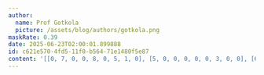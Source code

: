 ```yaml
---
author:
  name: Prof Gotkola
  picture: /assets/blog/authors/gotkola.png
maskRate: 0.39
date: 2025-06-23T02:00:01.899888
id: c621e570-4fd5-11f0-b564-71e1480f5e87
content: '[[0, 7, 0, 0, 8, 0, 5, 1, 0], [5, 0, 0, 0, 0, 0, 3, 0, 0], [6, 3, 8, 1, 5, 4, 0, 2, 9], [8, 9, 0, 0, 3, 6, 0, 4, 5], [0, 0, 5, 9, 7, 0, 6, 3, 8], [3, 6, 1, 0, 4, 8, 2, 0, 0], [0, 8, 6, 0, 1, 2, 9, 5, 3], [2, 5, 3, 8, 0, 7, 4, 0, 0], [1, 0, 0, 3, 6, 5, 0, 7, 0]]'
---
```

